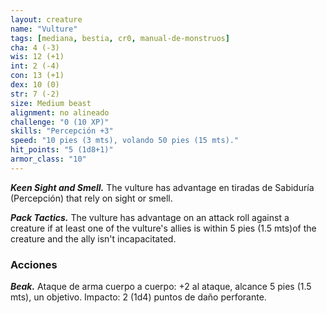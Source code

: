 ```yaml
---
layout: creature
name: "Vulture"
tags: [mediana, bestia, cr0, manual-de-monstruos]
cha: 4 (-3)
wis: 12 (+1)
int: 2 (-4)
con: 13 (+1)
dex: 10 (0)
str: 7 (-2)
size: Medium beast
alignment: no alineado
challenge: "0 (10 XP)"
skills: "Percepción +3"
speed: "10 pies (3 mts), volando 50 pies (15 mts)."
hit_points: "5 (1d8+1)"
armor_class: "10"
---
```


***Keen Sight and Smell.*** The vulture has advantage en tiradas de Sabiduría (Percepción) that rely on sight or smell.

***Pack Tactics.*** The vulture has advantage on an attack roll against a creature if at least one of the vulture's allies is within 5 pies (1.5 mts)of the creature and the ally isn't incapacitated.

### Acciones

***Beak.*** Ataque de arma cuerpo a cuerpo: +2 al ataque, alcance 5 pies (1.5 mts), un objetivo. Impacto: 2 (1d4) puntos de daño perforante.